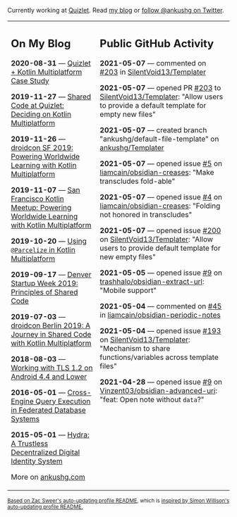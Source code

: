Currently working at [Quizlet](https://quizlet.com/). Read [my blog](https://ankushg.com/) or [follow @ankushg on Twitter](https://twitter.com/ankushg).

<table><tr><td valign="top" width="40%">

## On My Blog
<!-- blog starts -->
**2020-08-31** — [Quizlet + Kotlin Multiplatform Case Study](https://ankushg.com/posts/quizlet-kotlin-multiplatform-case-study/)

**2019-11-27** — [Shared Code at Quizlet: Deciding on Kotlin Multiplatform](https://ankushg.com/posts/shared-code-kotlin-multiplatform/)

**2019-11-26** — [droidcon SF 2019: Powering Worldwide Learning with Kotlin Multiplatform](https://ankushg.com/speaking/droidcon-sf-2019)

**2019-11-07** — [San Francisco Kotlin Meetup: Powering Worldwide Learning with Kotlin Multiplatform](https://ankushg.com/speaking/sf-kotlin-meetup-2019)

**2019-10-20** — [Using `@Parcelize` in Kotlin Multiplatform](https://ankushg.com/posts/multiplatform-parcelize/)

**2019-09-17** — [Denver Startup Week 2019: Principles of Shared Code](https://ankushg.com/speaking/denver-startup-week-2019)

**2019-07-03** — [droidcon Berlin 2019: A Journey in Shared Code with Kotlin Multiplatform](https://ankushg.com/speaking/droidcon-berlin-2019)

**2018-08-03** — [Working with TLS 1.2 on Android 4.4 and Lower](https://ankushg.com/posts/tls-1.2-on-android/)

**2016-05-01** — [Cross-Engine Query Execution in Federated Database Systems](https://ankushg.com/projects/thesis)

**2015-05-01** — [Hydra: A Trustless Decentralized Digital Identity System](https://ankushg.com/projects/hydra)
<!-- blog ends -->
More on [ankushg.com](https://ankushg.com/)
</td><td valign="top" width="60%">

## Public GitHub Activity
<!-- githubActivity starts -->
**2021-05-07** — commented on [#203](https://github.com/SilentVoid13/Templater/pull/203#issuecomment-834807013) in [SilentVoid13/Templater](https://api.github.com/repos/SilentVoid13/Templater)

**2021-05-07** — opened PR [#203](https://github.com/SilentVoid13/Templater/pull/203) to [SilentVoid13/Templater](https://api.github.com/repos/SilentVoid13/Templater): "Allow users to provide a default template for empty new files"

**2021-05-07** — created branch "ankushg/default-file-template" on [ankushg/Templater](https://api.github.com/repos/ankushg/Templater)

**2021-05-07** — opened issue [#5](https://github.com/liamcain/obsidian-creases/issues/5) on [liamcain/obsidian-creases](https://api.github.com/repos/liamcain/obsidian-creases): "Make transcludes fold-able"

**2021-05-07** — opened issue [#4](https://github.com/liamcain/obsidian-creases/issues/4) on [liamcain/obsidian-creases](https://api.github.com/repos/liamcain/obsidian-creases): "Folding not honored in transcludes"

**2021-05-07** — opened issue [#200](https://github.com/SilentVoid13/Templater/issues/200) on [SilentVoid13/Templater](https://api.github.com/repos/SilentVoid13/Templater): "Allow users to provide default template for new empty files"

**2021-05-05** — opened issue [#9](https://github.com/trashhalo/obsidian-extract-url/issues/9) on [trashhalo/obsidian-extract-url](https://api.github.com/repos/trashhalo/obsidian-extract-url): "Mobile support"

**2021-05-04** — commented on [#45](https://github.com/liamcain/obsidian-periodic-notes/issues/45#issuecomment-832371645) in [liamcain/obsidian-periodic-notes](https://api.github.com/repos/liamcain/obsidian-periodic-notes)

**2021-05-04** — opened issue [#193](https://github.com/SilentVoid13/Templater/issues/193) on [SilentVoid13/Templater](https://api.github.com/repos/SilentVoid13/Templater): "Mechanism to share functions/variables across template files"

**2021-04-28** — opened issue [#9](https://github.com/Vinzent03/obsidian-advanced-uri/issues/9) on [Vinzent03/obsidian-advanced-uri](https://api.github.com/repos/Vinzent03/obsidian-advanced-uri): "feat: Open note without `data`?"
<!-- githubActivity ends -->
</td></tr></table>

<sub><a href="https://github.com/ZacSweers/ZacSweers">Based on Zac Sweer's auto-updating profile README</a>, which is <a href="https://simonwillison.net/2020/Jul/10/self-updating-profile-readme/">inspired by Simon Willison's auto-updating profile README.</a></sub>